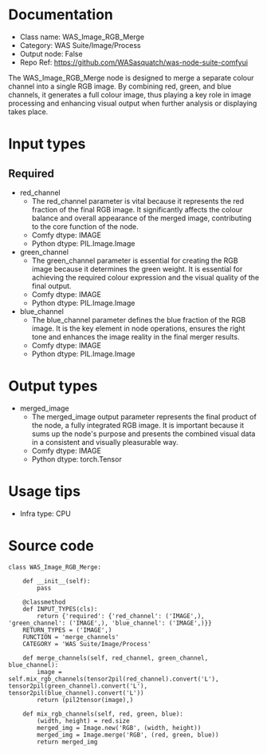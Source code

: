 # Documentation
- Class name: WAS_Image_RGB_Merge
- Category: WAS Suite/Image/Process
- Output node: False
- Repo Ref: https://github.com/WASasquatch/was-node-suite-comfyui

The WAS_Image_RGB_Merge node is designed to merge a separate colour channel into a single RGB image. By combining red, green, and blue channels, it generates a full colour image, thus playing a key role in image processing and enhancing visual output when further analysis or displaying takes place.

# Input types
## Required
- red_channel
    - The red_channel parameter is vital because it represents the red fraction of the final RGB image. It significantly affects the colour balance and overall appearance of the merged image, contributing to the core function of the node.
    - Comfy dtype: IMAGE
    - Python dtype: PIL.Image.Image
- green_channel
    - The green_channel parameter is essential for creating the RGB image because it determines the green weight. It is essential for achieving the required colour expression and the visual quality of the final output.
    - Comfy dtype: IMAGE
    - Python dtype: PIL.Image.Image
- blue_channel
    - The blue_channel parameter defines the blue fraction of the RGB image. It is the key element in node operations, ensures the right tone and enhances the image reality in the final merger results.
    - Comfy dtype: IMAGE
    - Python dtype: PIL.Image.Image

# Output types
- merged_image
    - The merged_image output parameter represents the final product of the node, a fully integrated RGB image. It is important because it sums up the node's purpose and presents the combined visual data in a consistent and visually pleasurable way.
    - Comfy dtype: IMAGE
    - Python dtype: torch.Tensor

# Usage tips
- Infra type: CPU

# Source code
```
class WAS_Image_RGB_Merge:

    def __init__(self):
        pass

    @classmethod
    def INPUT_TYPES(cls):
        return {'required': {'red_channel': ('IMAGE',), 'green_channel': ('IMAGE',), 'blue_channel': ('IMAGE',)}}
    RETURN_TYPES = ('IMAGE',)
    FUNCTION = 'merge_channels'
    CATEGORY = 'WAS Suite/Image/Process'

    def merge_channels(self, red_channel, green_channel, blue_channel):
        image = self.mix_rgb_channels(tensor2pil(red_channel).convert('L'), tensor2pil(green_channel).convert('L'), tensor2pil(blue_channel).convert('L'))
        return (pil2tensor(image),)

    def mix_rgb_channels(self, red, green, blue):
        (width, height) = red.size
        merged_img = Image.new('RGB', (width, height))
        merged_img = Image.merge('RGB', (red, green, blue))
        return merged_img
```